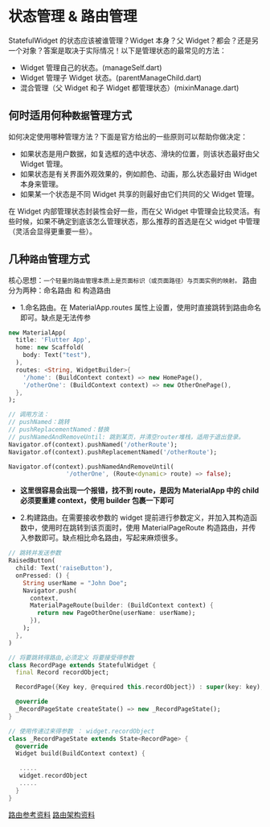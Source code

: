 # 状态管理 & 路由管理

StatefulWidget 的状态应该被谁管理？Widget 本身？父 Widget？都会？还是另一个对象？答案是取决于实际情况！以下是管理状态的最常见的方法：

- Widget 管理自己的状态。(manageSelf.dart)
- Widget 管理子 Widget 状态。(parentManageChild.dart)
- 混合管理（父 Widget 和子 Widget 都管理状态）(mixinManage.dart)

## 何时适用何种`数据`管理方式

如何决定使用哪种管理方法？下面是官方给出的一些原则可以帮助你做决定：

- 如果状态是用户数据，如复选框的选中状态、滑块的位置，则该状态最好由父 Widget 管理。
- 如果状态是有关界面外观效果的，例如颜色、动画，那么状态最好由 Widget 本身来管理。
- 如果某一个状态是不同 Widget 共享的则最好由它们共同的父 Widget 管理。

在 Widget 内部管理状态封装性会好一些，而在父 Widget 中管理会比较灵活。有些时候，如果不确定到底该怎么管理状态，那么推荐的首选是在父 widget 中管理（灵活会显得更重要一些）。

## 几种`路由`管理方式

核心思想：`一个轻量的路由管理本质上是页面标识（或页面路径）与页面实例的映射。`
路由分为两种：命名路由 和 构造路由

- 1.命名路由。在 MaterialApp.routes 属性上设置，使用时直接跳转到路由命名即可。缺点是无法传参

```dart
new MaterialApp(
  title: 'Flutter App',
  home: new Scaffold(
    body: Text("test"),
  ),
  routes: <String, WidgetBuilder>{
    '/home': (BuildContext context) => new HomePage(),
    '/otherOne': (BuildContext context) => new OtherOnePage(),
  },
);

// 调用方法：
// pushNamed：跳转
// pushReplacementNamed：替换
// pushNamedAndRemoveUntil: 跳到某页，并清空router堆栈，适用于退出登录。
Navigator.of(context).pushNamed('/otherRoute');
Navigator.of(context).pushReplacementNamed('/otherRoute');

Navigator.of(context).pushNamedAndRemoveUntil(
                '/otherOne', (Route<dynamic> route) => false);
```

- **这里很容易会出现一个报错，找不到 route，是因为 MaterialApp 中的 child 必须要重建 context，使用 builder 包裹一下即可**

- 2.构建路由。在需要接收参数的 widget 提前进行参数定义，并加入其构造函数中，使用时在跳转到该页面时，使用 MaterialPageRoute 构造路由，并传入参数即可。缺点相比命名路由，写起来麻烦很多。

```dart
// 跳转并发送参数
RaisedButton(
  child: Text('raiseButton'),
  onPressed: () {
    String userName = "John Doe";
    Navigator.push(
      context,
      MaterialPageRoute(builder: (BuildContext context) {
        return new PageOtherOne(userName: userName);
      }),
    );
  },
)

// 将要跳转得路由,必须定义 将要接受得参数
class RecordPage extends StatefulWidget {
  final Record recordObject;

  RecordPage({Key key, @required this.recordObject}) : super(key: key);

  @override
  _RecordPageState createState() => new _RecordPageState();
}

// 使用传递过来得参数 ： widget.recordObject
class _RecordPageState extends State<RecordPage> {
  @override
  Widget build(BuildContext context) {

   .....
   widget.recordObject
   .....
  }
}
```

[路由参考资料](https://juejin.im/post/5be2d6546fb9a049be5cf6d5)
[路由架构资料](https://segmentfault.com/a/1190000017418526)
